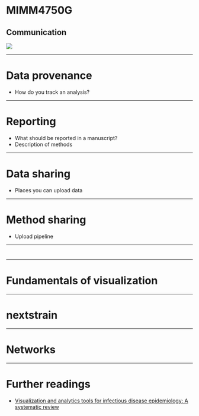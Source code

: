 # MIMM4750G
## Communication
![](https://imgs.xkcd.com/comics/communicating.png)

---

# Data provenance

* How do you track an analysis?

---

# Reporting

* What should be reported in a manuscript?
* Description of methods

---

# Data sharing

* Places you can upload data

---

# Method sharing

* Upload pipeline

---

# 

---

# Fundamentals of visualization

---

# nextstrain

---

# Networks

---

# Further readings

* [Visualization and analytics tools for infectious disease epidemiology: A systematic review](https://www.sciencedirect.com/science/article/pii/S1532046414000914)
